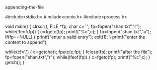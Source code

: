 appending-the-file

#include<stdio.h>
#include<conio.h>
#include<process.h>


void main()
{
clrscr();
FILE *fp;
char c=' ';
fp=fopen("shan.txt","r");
while(!feof(fp))
 {
 c=fgetc(fp);
 printf("%c",c);
 }
fp=fopen("shan.txt","a");
if(fp==NULL)
{
printf("enter a valid entry");
exit(1);
}
printf("enter the content to append");

while(c!='.')
{
c=getche();
fputc(c,fp);
}
fclose(fp);
printf("after the file");
fp=fopen("shan.txt","r");
while(!feof(fp))
{
c=fgetc(fp);
printf("%c",c);
}
getch();
}